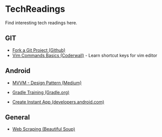 # TechReadings
Find interesting tech readings here.

## GIT

- [Fork a Git Project (Github)](https://help.github.com/articles/fork-a-repo/)
- [Vim Commands Basics (Coderwall)](https://coderwall.com/p/adv71w/basic-vim-commands-for-getting-started) - Learn shortcut keys for vim editor

## Android

- [MVVM - Design Pattern (Medium)](https://medium.com/upday-devs/android-architecture-patterns-part-3-model-view-viewmodel-e7eeee76b73b)

- [Gradle Training (Gradle.org)](https://gradle.org/training/)

- [Create Instant App (developers.android.com)](https://developer.android.com/topic/google-play-instant/getting-started/feature-plugin)


## General

- [Web Scraping (Beautiful Soup)](https://www.crummy.com/software/BeautifulSoup/bs4/doc/)
